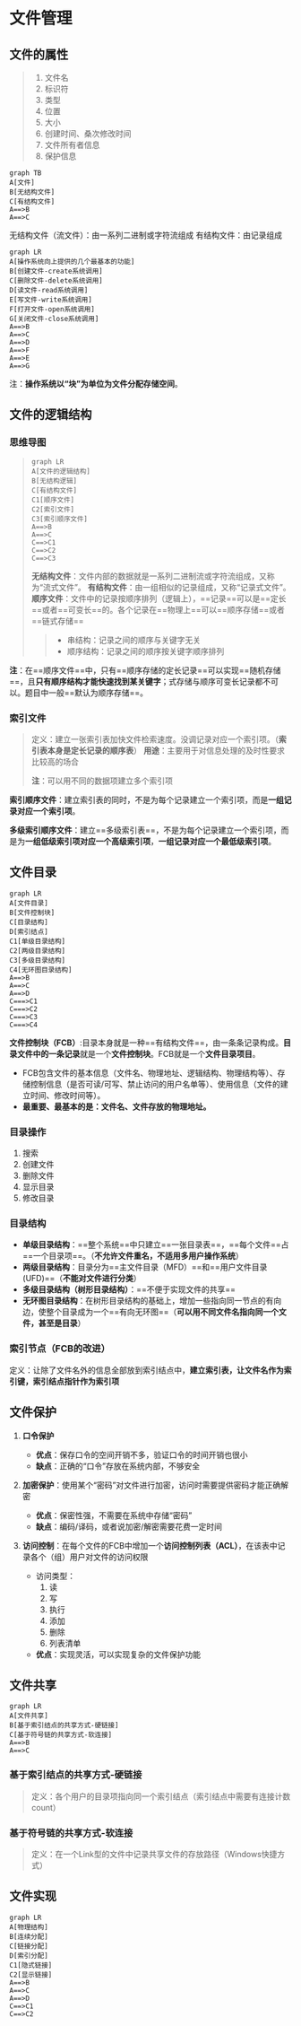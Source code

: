# 文件管理
## 文件的属性
> 1. 文件名
> 2. 标识符
> 3. 类型
> 4. 位置
> 5. 大小
> 6. 创建时间、桑次修改时间
> 7. 文件所有者信息
> 8. 保护信息

```mermaid
graph TB
A[文件]
B[无结构文件]
C[有结构文件]
A==>B
A==>C
```
无结构文件（流文件）：由一系列二进制或字符流组成
有结构文件：由记录组成


```mermaid
graph LR
A[操作系统向上提供的几个最基本的功能]
B[创建文件-create系统调用]
C[删除文件-delete系统调用]
D[读文件-read系统调用]
E[写文件-write系统调用]
F[打开文件-open系统调用]
G[关闭文件-close系统调用]
A==>B
A==>C
A==>D
A==>F
A==>E
A==>G
```

注：**操作系统以“块”为单位为文件分配存储空间**。

## 文件的逻辑结构

### 思维导图

>  ```mermaid
>  graph LR
>  A[文件的逻辑结构]
>  B[无结构逻辑]
>  C[有结构文件]
>  C1[顺序文件]
>  C2[索引文件]
>  C3[索引顺序文件]
>  A==>B
>  A==>C
>  C==>C1
>  C==>C2
>  C==>C3
>  ```
> **无结构文件**：文件内部的数据就是一系列二进制流或字符流组成，又称为“流式文件”。
>  **有结构文件**：由一组相似的记录组成，又称“记录式文件”。
>  **顺序文件**：文件中的记录按顺序排列（逻辑上），==记录==可以是==定长==或者==可变长==的。各个记录在==物理上==可以==顺序存储==或者==链式存储==
>  > - 串结构：记录之间的顺序与关键字无关
>  > - 顺序结构：记录之间的顺序按关键字顺序排列


**注**：在==顺序文件==中，只有==顺序存储的定长记录==可以实现==随机存储==，且**只有顺序结构才能快速找到某关键字**；式存储与顺序可变长记录都不可以。题目中一般==默认为顺序存储==。

### 索引文件
> 定义：建立一张索引表加快文件检索速度。没调记录对应一个索引项。（**索引表本身是定长记录的顺序表**）
> **用途**：主要用于对信息处理的及时性要求比较高的场合
> 
> **注**：可以用不同的数据项建立多个索引项
 
**索引顺序文件**：建立索引表的同时，不是为每个记录建立一个索引项，而是**一组记录对应一个索引项**。

**多级索引顺序文件**：建立==多级索引表==，不是为每个记录建立一个索引项，而是为**一组低级索引项对应一个高级索引项**，**一组记录对应一个最低级索引项**。

## 文件目录

```mermaid 
graph LR
A[文件目录]
B[文件控制块]
C[目录结构]
D[索引结点]
C1[单级目录结构]
C2[两级目录结构]
C3[多级目录结构]
C4[无环图目录结构]
A==>B
A==>C
A==>D
C===>C1
C===>C2
C===>C3
C===>C4
```
**文件控制块（FCB）**:目录本身就是一种==有结构文件==，由一条条记录构成。**目录文件中的一条记录**就是一个**文件控制块**。FCB就是一个**文件目录项目**。
- FCB包含文件的基本信息（文件名、物理地址、逻辑结构、物理结构等）、存储控制信息（是否可读/可写、禁止访问的用户名单等）、使用信息（文件的建立时间、修改时间等）。
- **最重要、最基本的是：文件名、文件存放的物理地址。**

### 目录操作
1. 搜索
2. 创建文件
3. 删除文件
4. 显示目录
5. 修改目录

### 目录结构

- **单级目录结构**：==整个系统==中只建立==一张目录表==，==每个文件==占==一个目录项==。（**不允许文件重名，不适用多用户操作系统**）
- **两级目录结构**：目录分为==主文件目录（MFD）==和==用户文件目录(UFD)==（**不能对文件进行分类**）
- **多级目录结构（树形目录结构）**：==不便于实现文件的共享==
- **无环图目录结构**：在树形目录结构的基础上，增加一些指向同一节点的有向边，使整个目录成为一个==有向无环图==（**可以用不同文件名指向同一个文件，甚至是目录**）

### 索引节点（FCB的改进）
定义：让除了文件名外的信息全部放到索引结点中，**建立索引表，让文件名作为索引键，索引结点指针作为索引项**


## 文件保护

1. **口令保护**
	- **优点**：保存口令的空间开销不多，验证口令的时间开销也很小
	- **缺点**：正确的“口令”存放在系统内部，不够安全
2. **加密保护**：使用某个“密码”对文件进行加密，访问时需要提供密码才能正确解密
	- **优点**：保密性强，不需要在系统中存储“密码”
	- **缺点**：编码/译码，或者说加密/解密需要花费一定时间

3. **访问控制**：在每个文件的FCB中增加一个**访问控制列表（ACL）**，在该表中记录各个（组）用户对文件的访问权限
	- 访问类型：
		1. 读
		2. 写
		3. 执行
		4. 添加
		5. 删除
		6. 列表清单
	- **优点**：实现灵活，可以实现复杂的文件保护功能

## 文件共享
```mermaid
graph LR
A[文件共享]
B[基于索引结点的共享方式-硬链接]
C[基于符号链的共享方式-软连接]
A==>B
A==>C
```
### 基于索引结点的共享方式-硬链接

> 定义：各个用户的目录项指向同一个索引结点（索引结点中需要有连接计数count）

### 基于符号链的共享方式-软连接

> 定义：在一个Link型的文件中记录共享文件的存放路径（Windows快捷方式）

## 文件实现

```mermaid 
graph LR
A[物理结构]
B[连续分配]
C[链接分配]
D[索引分配]
C1[隐式链接]
C2[显示链接]
A==>B
A==>C
A==>D
C==>C1
C==>C2
```
<!--stackedit_data:
eyJoaXN0b3J5IjpbLTEwMDIwMjg0MjIsLTExNjk0NjA0MjcsMj
g0MzU4MTE4LC00MDMzMjQ0MDYsMTA3MzgxMTkwMCwtODUxMjM0
MTMsLTE5Nzc4NzQ0LDU1NDczMTEyNywtNjQ4MTU3ODY3LC0yMD
EwODM4OTk1LC0xMTE3NjA5NTg3LC0xNzYzNjA5NjE0LC0yMDg4
NzQ2NjEyXX0=
-->